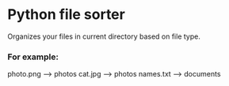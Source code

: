 # Python file sorter
Organizes your files in current directory based on file type.

### For example:
photo.png --> photos
cat.jpg   --> photos
names.txt --> documents
